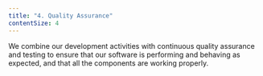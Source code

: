 ```yaml
---
title: "4. Quality Assurance"
contentSize: 4
---
```

We combine our development activities with continuous quality assurance and testing to 
ensure that our software is performing and behaving as expected, and that all the 
components are working properly.
